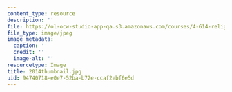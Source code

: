 ```yaml
---
content_type: resource
description: ''
file: https://ol-ocw-studio-app-qa.s3.amazonaws.com/courses/4-614-religious-architecture-and-islamic-cultures-fall-2002/94740718e0e752bab72eccaf2ebf6e5d_2014thumbnail.jpg
file_type: image/jpeg
image_metadata:
  caption: ''
  credit: ''
  image-alt: ''
resourcetype: Image
title: 2014thumbnail.jpg
uid: 94740718-e0e7-52ba-b72e-ccaf2ebf6e5d
---
```

